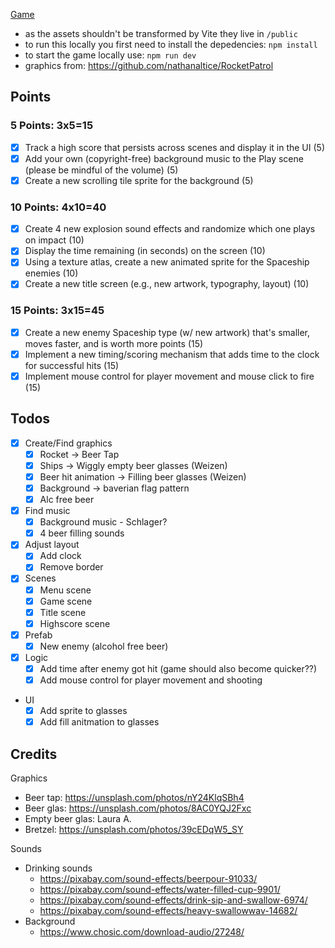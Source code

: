 [Game](https://github.com/LukaHarambasic/cmpm120-rocket-patrol)

- as the assets shouldn't be transformed by Vite they live in `/public`
- to run this locally you first need to install the depedencies: `npm install`
- to start the game locally use: `npm run dev`
- graphics from: https://github.com/nathanaltice/RocketPatrol

## Points

### 5 Points: 3x5=15

- [x] Track a high score that persists across scenes and display it in the UI (5)
- [x] Add your own (copyright-free) background music to the Play scene (please be mindful of the volume) (5)
- [x] Create a new scrolling tile sprite for the background (5)

### 10 Points: 4x10=40

- [x] Create 4 new explosion sound effects and randomize which one plays on impact (10)
- [x] Display the time remaining (in seconds) on the screen (10)
- [x] Using a texture atlas, create a new animated sprite for the Spaceship enemies (10)
- [x] Create a new title screen (e.g., new artwork, typography, layout) (10)

### 15 Points: 3x15=45

- [x] Create a new enemy Spaceship type (w/ new artwork) that's smaller, moves faster, and is worth more points (15)
- [x] Implement a new timing/scoring mechanism that adds time to the clock for successful hits (15)
- [x] Implement mouse control for player movement and mouse click to fire (15)

## Todos

- [x] Create/Find graphics
  - [x] Rocket -> Beer Tap
  - [x] Ships -> Wiggly empty beer glasses (Weizen)
  - [x] Beer hit animation -> Filling beer glasses (Weizen)
  - [x] Background -> baverian flag pattern
  - [x] Alc free beer
- [x] Find music
  - [x] Background music - Schlager?
  - [x] 4 beer filling sounds
- [x] Adjust layout
  - [x] Add clock
  - [x] Remove border
- [x] Scenes
  - [x] Menu scene
  - [x] Game scene
  - [x] Title scene
  - [x] Highscore scene
- [x] Prefab
  - [x] New enemy (alcohol free beer)
- [x] Logic
  - [x] Add time after enemy got hit (game should also become quicker??)
  - [x] Add mouse control for player movement and shooting
- UI
  - [x] Add sprite to glasses
  - [x] Add fill anitmation to glasses

## Credits

Graphics

- Beer tap: https://unsplash.com/photos/nY24KlqSBh4
- Beer glas: https://unsplash.com/photos/8AC0YQJ2Fxc
- Empty beer glas: Laura A.
- Bretzel: https://unsplash.com/photos/39cEDqW5_SY

Sounds

- Drinking sounds
  - https://pixabay.com/sound-effects/beerpour-91033/
  - https://pixabay.com/sound-effects/water-filled-cup-9901/
  - https://pixabay.com/sound-effects/drink-sip-and-swallow-6974/
  - https://pixabay.com/sound-effects/heavy-swallowwav-14682/
- Background
  - https://www.chosic.com/download-audio/27248/
